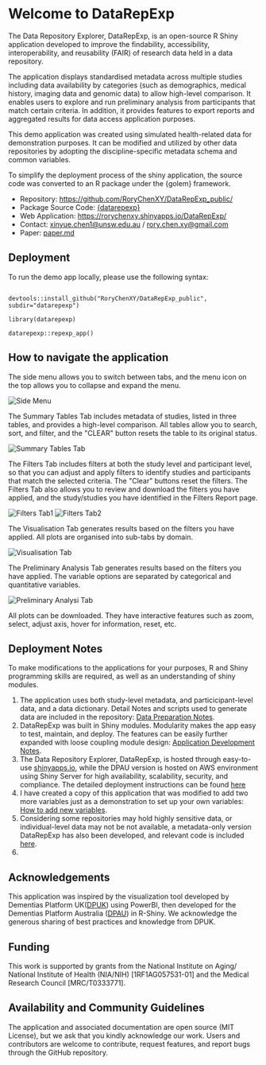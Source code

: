 # Welcome to DataRepExp

The Data Repository Explorer, DataRepExp, is an open-source R Shiny application developed to improve the findability, accessibility, interoperability, and reusability (FAIR) of research data held in a data repository. 

The application displays standardised metadata across multiple studies including data availability by categories (such as demographics, medical history, imaging data and genomic data) to allow high-level comparison. It enables users to explore and run preliminary analysis from participants that match certain criteria. In addition, it provides features to export reports and aggregated results for data access application purposes. 

This demo application was created using simulated health-related data for demonstration purposes. It can be modified and utilized by other data repositories by adopting the discipline-specific metadata schema and common variables.

To simplify the deployment process of the shiny application, the source code was converted to an R package under the {golem} framework.

-   Repository: <https://github.com/RoryChenXY/DataRepExp_public/>
-   Package Source Code: [{datarepexp}](/datarepexp/)
-   Web Application: <https://rorychenxy.shinyapps.io/DataRepExp/>
-   Contact: [xinyue.chen1\@unsw.edu.au](mailto:%20xinyue.chen1@unsw.edu.au) / [rory.chen.xy\@gmail.com](mailto:%20rory.chen.xy@gmail.com)
-   Paper: [paper.md](/paper/paper.md)

## Deployment

To run the demo app locally, please use the following syntax:

```

devtools::install_github("RoryChenXY/DataRepExp_public", subdir="datarepexp")

library(datarepexp)

datarepexp::repexp_app()

```

## How to navigate the application
The side menu allows you to switch between tabs, and the menu icon on the top allows you to collapse and expand the menu.

![Side Menu](/www/sidemenu.png)

The Summary Tables Tab includes metadata of studies, listed in three tables, and provides a high-level comparison. All tables allow you to search, sort, and filter, and the "CLEAR" button resets the table to its original status.

![Summary Tables Tab](/www/Summary.png)

The Filters Tab includes filters at both the study level and participant level, so that you can adjust and apply filters to identify studies and participants that match the selected criteria. 
The "Clear" buttons reset the filters. The Filters Tab also allows you to review and download the filters you have applied, and the study/studies you have identified in the Filters Report page.

![Filters Tab1](/www/Filter_study.png)
![Filters Tab2](/www/FilterReport.png)

The Visualisation Tab generates results based on the filters you have applied. All plots are organised into sub-tabs by domain.

![Visualisation Tab](/www/VisTab.png)

The Preliminary Analysis Tab generates results based on the filters you have applied. The variable options are separated by categorical and quantitative variables.

![Preliminary Analysi Tab](/www/PA.png)

All plots can be downloaded. They have interactive features such as zoom, select, adjust axis, hover for information, reset, etc.

## Deployment Notes

To make modifications to the applications for your purposes, R and Shiny programming skills are required, as well as an understanding of shiny modules.

1. The application uses both study-level metadata, and particicipant-level data, and a data dictionary. Detail Notes and scripts used to generate data are included in the repository: [Data Preparation Notes](/notes/1_dataprep.md). 
2. DataRepExp was built in Shiny modules. Modularity makes the app easy to test, maintain, and deploy. The features can be easily further expanded with loose coupling module design: [Application Development Notes](/notes/2_app_dev_notes.md).
3. The Data Repository Explorer, DataRepExp, is hosted through easy-to-use [shinyapps.io](https://www.shinyapps.io/),  while the DPAU version is hosted on AWS environment using Shiny Server for high availability, scalability, security, and compliance.  The detailed deployment instructions can be found [here](https://shiny.posit.co/r/deploy.html)
4. I have created a copy of this application that was modified to add two more variables just as a demonstration to set up your own variables: [How to add new variables](/notes/3_add_new_var.md).
5. Considering some repositories may hold highly sensitive data, or individual-level data may not be not available, a metadata-only version DataRepExp has also been developed, and relevant code is included [here](/archive/meta_demo).
6. 

## Acknowledgements
This application was inspired by the visualization tool developed by Dementias Platform UK([DPUK](https://www.dementiasplatform.uk/)) using PowerBI, then developed for the Dementias Platform Australia ([DPAU](https://www.dementiasplatform.com.au/)) in R-Shiny. We acknowledge the generous sharing of best practices and knowledge from DPUK.

## Funding
This work is supported by grants from the National Institute on Aging/ National Institute of Health (NIA/NIH) [1RF1AG057531-01] and the Medical Research Council [MRC/T0333771]. 

## Availability and Community Guidelines
The application and associated documentation are open source (MIT License), but we ask that you kindly acknowledge our work. 
Users and contributors are welcome to contribute, request features, and report bugs through the GitHub repository.



